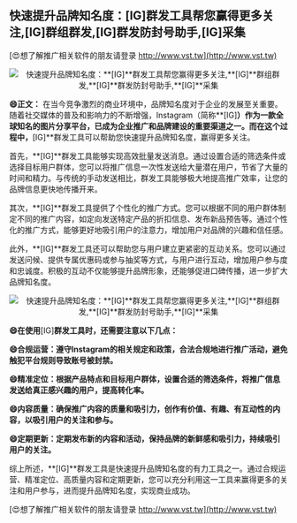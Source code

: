 ## **快速提升品牌知名度：**[IG]**群发工具帮您赢得更多关注,**[IG]**群组群发,**[IG]**群发防封号助手,**[IG]**采集**

[😍想了解推广相关软件的朋友请登录 http://www.vst.tw](http://www.vst.tw)

 <center><img src="https://vst.tw/MP4/tuiguang/png/1.png" alt="快速提升品牌知名度：**[IG]**群发工具帮您赢得更多关注,**[IG]**群组群发,**[IG]**群发防封号助手,**[IG]**采集"></center>

**😄正文：**
在当今竞争激烈的商业环境中，品牌知名度对于企业的发展至关重要。随着社交媒体的普及和影响力的不断增强，Instagram（简称**[IG]**）作为一款全球知名的图片分享平台，已成为企业推广和品牌建设的重要渠道之一。而在这个过程中，**[IG]**群发工具可以帮助您快速提升品牌知名度，赢得更多关注。

首先，**[IG]**群发工具能够实现高效批量发送消息。通过设置合适的筛选条件或选择目标用户群体，您可以将推广信息一次性发送给大量潜在用户，节省了大量的时间和精力。与传统的手动发送相比，群发工具能够极大地提高推广效率，让您的品牌信息更快地传播开来。

其次，**[IG]**群发工具提供了个性化的推广方式。您可以根据不同的用户群体制定不同的推广内容，如定向发送特定产品的折扣信息、发布新品预告等。通过个性化的推广方式，能够更好地吸引用户的注意力，增加用户对品牌的兴趣和信任感。

此外，**[IG]**群发工具还可以帮助您与用户建立更紧密的互动关系。您可以通过发送问候、提供专属优惠码或参与抽奖等方式，与用户进行互动，增加用户参与度和忠诚度。积极的互动不仅能够提升品牌形象，还能够促进口碑传播，进一步扩大品牌知名度。

 <center><img src="https://vst.tw/MP4/tuiguang/png/1.png" alt="快速提升品牌知名度：**[IG]**群发工具帮您赢得更多关注,**[IG]**群组群发,**[IG]**群发防封号助手,**[IG]**采集"></center>

**😄在使用**[IG]**群发工具时，还需要注意以下几点：**

**😄合规运营：遵守Instagram的相关规定和政策，合法合规地进行推广活动，避免触犯平台规则导致账号被封禁。**

**😄精准定位：根据产品特点和目标用户群体，设置合适的筛选条件，将推广信息发送给真正感兴趣的用户，提高转化率。**

**😄内容质量：确保推广内容的质量和吸引力，创作有价值、有趣、有互动性的内容，以吸引用户的关注和参与。**

**😄定期更新：定期发布新的内容和活动，保持品牌的新鲜感和吸引力，持续吸引用户的关注。**

综上所述，**[IG]**群发工具是快速提升品牌知名度的有力工具之一。通过合规运营、精准定位、高质量内容和定期更新，您可以充分利用这一工具来赢得更多的关注和用户参与，进而提升品牌知名度，实现商业成功。

[😍想了解推广相关软件的朋友请登录 http://www.vst.tw](http://www.vst.tw)



